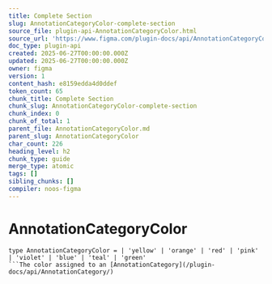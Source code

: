 ```yaml
---
title: Complete Section
slug: AnnotationCategoryColor-complete-section
source_file: plugin-api-AnnotationCategoryColor.html
source_url: 'https://www.figma.com/plugin-docs/api/AnnotationCategoryColor/'
doc_type: plugin-api
created: 2025-06-27T00:00:00.000Z
updated: 2025-06-27T00:00:00.000Z
owner: figma
version: 1
content_hash: e8159edda4d0ddef
token_count: 65
chunk_title: Complete Section
chunk_slug: AnnotationCategoryColor-complete-section
chunk_index: 0
chunk_of_total: 1
parent_file: AnnotationCategoryColor.md
parent_slug: AnnotationCategoryColor
char_count: 226
heading_level: h2
chunk_type: guide
merge_type: atomic
tags: []
sibling_chunks: []
compiler: noos-figma
---
```


# AnnotationCategoryColor

```
type AnnotationCategoryColor = | 'yellow' | 'orange' | 'red' | 'pink' | 'violet' | 'blue' | 'teal' | 'green'
```The color assigned to an [AnnotationCategory](/plugin-docs/api/AnnotationCategory/)
